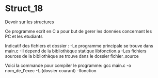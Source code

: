 # Struct_18
Devoir sur les structures

Ce programme ecrit en C a pour but de gerer les données concernant les PC et les etudiants

Indicatif des fichiers et dossier :
  -Le programme principale se trouve dans main.c 
  -Il depend de la bibliothèque statique libfonction.a
  -Les fichiers sources de la bibliothèque se trouve dans le dossier fichier_source

Voici la commande pour compiler le programme:
gcc main.c -o nom_de_l'exec -L.(dossier courant) -lfonction
